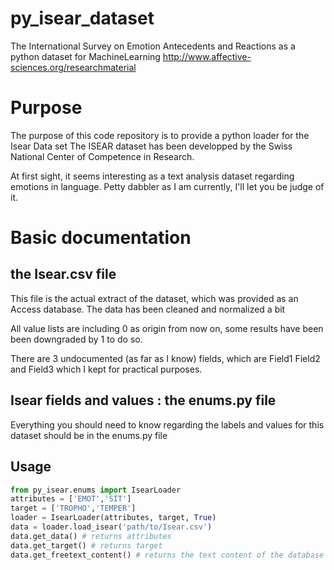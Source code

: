 # py_isear_dataset
The International Survey on Emotion Antecedents and Reactions as a python dataset for MachineLearning
http://www.affective-sciences.org/researchmaterial

# Purpose
The purpose of this code repository is to provide a python loader for the Isear Data set
The ISEAR dataset has been developped by the Swiss National Center of Competence in Research.

At first sight, it seems interesting as a text analysis dataset regarding emotions in language. 
Petty dabbler as I am currently, I'll let you be judge of it.

# Basic documentation
## the Isear.csv file
This file is the actual extract of the dataset, which was provided as an Access database.
The data has been cleaned and normalized a bit 

All value lists are including 0 as origin from now on, some results have been been downgraded by 1 to do so. 

There are 3 undocumented (as far as I know) fields, which are Field1 Field2 and Field3 which I kept for practical purposes. 

## Isear fields and values : the enums.py file
Everything you should need to know regarding the labels and values for this dataset should be in the enums.py file

## Usage
```python
from py_isear.enums import IsearLoader
attributes = ['EMOT','SIT']
target = ['TROPHO','TEMPER']
loader = IsearLoader(attributes, target, True)
data = loader.load_isear('path/to/Isear.csv')
data.get_data() # returns attributes
data.get_target() # returns target
data.get_freetext_content() # returns the text content of the database
```
